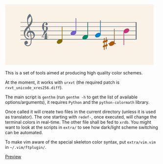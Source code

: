 ![logo](https://github.com/baskerville/thmkit/raw/master/logo/thmkit_logo.png)

This is a set of tools aimed at producing high quality color schemes.

At the moment, it works with `urxvt` (the required patch is `rxvt_unicode_xres256.diff`).

The main script is `genthm` (run `genthm -h` to get the list of available options/arguments), it requires `Python` and the `python-colormath` library.

Once called it will create two files in the current directory (unless it is used as translator). The one starting with `redef-`, once executed, will change the terminal colors in real-time. The other file shall be fed to `xrdb`. You might want to look at the scripts in `extra/` to see how dark/light scheme switching can be automated.

To make vim aware of the special skeleton color syntax, put `extra/vim.vim` in `~/.vim/ftplugin/`.

[Preview](http://ompldr.org/vZGQ2cQ)
